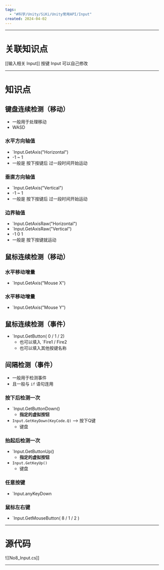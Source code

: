 ```yaml
---
tags:
  - "#科学/Unity/SiKi/Unity常用API/Input"
created: 2024-04-02
---
```


---
# 关联知识点

[[输入相关 Input]]
按键 Input 可以自己修改

---
# 知识点

## 键盘连续检测（移动）

- 一般用于处理移动
- WASD
### 水平方向轴值

- `Input.GetAxis("Horizontal")
- -1 ~ 1
- 一般是 按下按键后 过一段时间开始运动
### 垂直方向轴值

- `Input.GetAxis("Vertical")
- -1 ~ 1
- 一般是 按下按键后 过一段时间开始运动
### 边界轴值

- `Input.GetAxisRaw("Horizontal")
- `Input.GetAxisRaw("Vertical")
- -1 0 1
- 一般是 按下按键就运动
## 鼠标连续检测（移动）
### 水平移动增量

- `Input.GetAxis("Mouse X")
### 水平移动增量

- `Input.GetAxis("Mouse Y")
## 鼠标连续检测（事件）

- `Input.GetButton( 0 / 1 / 2)
	- 也可以填入 `Fire1 / Fire2
	- 也可以填入其他按键名称
## 间隔检测（事件）

- 一般用于检测事件
- 且一般与 `if` 语句连用
### 按下后检测一次

- `Input.GetButtonDown()
	- **指定的虚拟按钮**
- `Input.GetKeyDown(KeyCode.Q)` ——> 按下Q键
	- 键盘
### 抬起后检测一次

- `Input.GetButtonUp()
	- **指定的虚拟按钮**
- `Input.GetKeyUp()`
	- 键盘
### 任意按键

- `Input.anyKeyDown
### 鼠标左右键

- `Input.GetMouseButton( 8 / 1 / 2 )

---
# 源代码

![[No8_Input.cs]]

---
